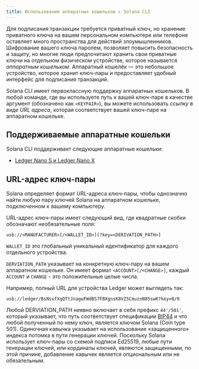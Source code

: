 ```yaml
---
title: Использование аппаратных кошельков с Solana CLI
---
```


Для подписания транзакции требуется приватный ключ, но хранение приватного ключа на вашем персональном компьютере или телефоне оставляет много пространства для действий злоумышленников. Шифрование вашего ключа паролем, позволяет повысить безопасность и защиту, но многие люди предпочитают хранить свои приватные ключи на отдельном физическом устройстве, которое называется _аппаратным кошельком_. Аппаратный кошелёк — это небольшое устройство, которое хранит ключ-пары и предоставляет удобный интерфейс для подписания транзакций.

Solana CLI имеет первоклассную поддержку аппаратных кошельков. В любой команде, где вы используете путь к вашей ключ-паре в качестве аргумент (обозначено как `<KEYPAIR>`), вы можете использовать _ссылку в виде URL адреса_, которая соответствует вашей ключ-паре на аппаратном кошельке.

## Поддерживаемые аппаратные кошельки

Solana CLI поддерживает следующие аппаратные кошельки:

- [Ledger Nano S и Ledger Nano X](hardware-wallets/ledger.md)

## URL-адрес ключ-пары

Solana определяет формат URL-адреса ключ-пары, чтобы однозначно найти любую пару ключей Solana на аппаратном кошельке, подключенном к вашему компьютеру.

URL-адрес ключ-пары имеет следующий вид, где квадратные скобки обозначают необязательные поля:

```text
usb://<MANUFACTURER>[/<WALLET_ID>][?key=<DERIVATION_PATH>]
```

`WALLET_ID` это глобальный уникальный идентификатор для каждого отдельного устройства.

`DERVIATION_PATH` указывает на конкретную ключ-пару на вашем аппаратном кошельке. Он имеет формат `<ACCOUNT>[/<CHANGE>]`, каждый `ACCOUNT` и `CHANGE` - это положительные целые числа.

Например, полный URL для устройства Ledger может выглядеть так:

```text
usb://ledger/BsNsvfXqQTtJnagwFWdBS7FBXgnsK8VZ5CmuznN85swK?key=0/0
```

Любой DERVIATION_PATH неявно включает в себя префикс `44'/501'`, который указывает, что путь соответствует спецификации [BIP44](https://github.com/bitcoin/bips/blob/master/bip-0044.mediawiki) и что любой полученный по нему ключ, является ключом Solana (Coin type 501). Одиночная кавычка указывает на использование «защищенного» индекса потомка в пути генерации ключей. Поскольку Solana использует ключ-пары со схемой подписи Ed25519, любые пути генерации ключей, или кординаты ключей, являются защищенными, по этой причине, добавление кавычек является опциональным или не обязательным.
